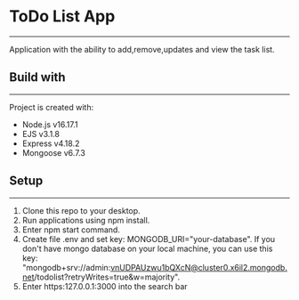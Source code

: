 # ToDo List App

---

Application with the ability to add,remove,updates and view the task list.

## Build with

---

Project is created with:

- Node.js v16.17.1
- EJS v3.1.8
- Express v4.18.2
- Mongoose v6.7.3

## Setup

---

1. Clone this repo to your desktop.
2. Run applications using npm install.
3. Enter npm start command.
4. Create file .env and set key: MONGODB_URI="your-database".
   If you don't have mongo database on your local machine, you can use this key:
   "mongodb+srv://admin:vnUDPAUzwu1bQXcN@cluster0.x6il2.mongodb.net/todolist?retryWrites=true&w=majority".
5. Enter https:127.0.0.1:3000 into the search bar
